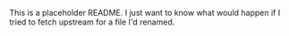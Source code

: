 This is a placeholder README. I just want to know what would happen if I tried to fetch upstream for a file I'd renamed.
